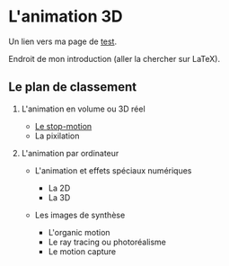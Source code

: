 # L'animation 3D

Un lien vers ma page de [test](test.md).

Endroit de mon introduction (aller la chercher sur LaTeX).


## Le plan de classement


1. L'animation en volume ou 3D réel

    - [Le stop-motion](stopmotion.md)
    - La pixilation
    
2. L'animation par ordinateur

    - L'animation et effets spéciaux numériques
    
        * La 2D
        * La 3D
        
    - Les images de synthèse
    
        * L'organic motion
        * Le ray tracing ou photoréalisme
        * Le motion capture
